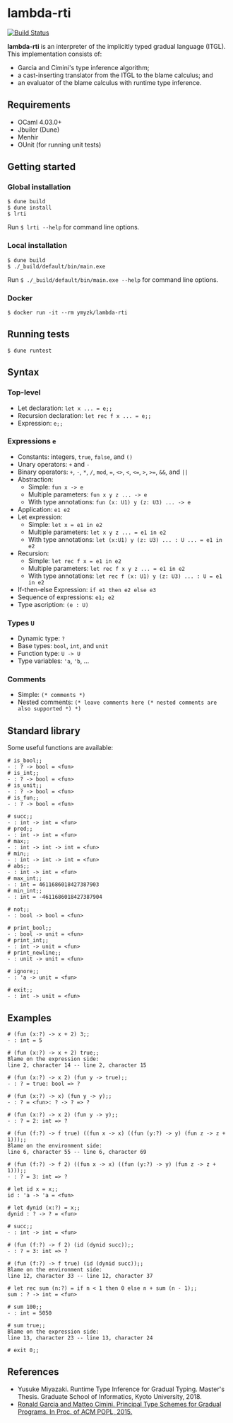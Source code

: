 # lambda-rti

[![Build Status](https://travis-ci.org/ymyzk/lambda-rti.svg?branch=master)](https://travis-ci.org/ymyzk/lambda-rti)

**lambda-rti** is an interpreter of the implicitly typed gradual language (ITGL).
This implementation consists of:

- Garcia and Cimini's type inference algorithm;
- a cast-inserting translator from the ITGL to the blame calculus; and
- an evaluator of the blame calculus with runtime type inference.

## Requirements
- OCaml 4.03.0+
- Jbuiler (Dune)
- Menhir
- OUnit (for running unit tests)

## Getting started
### Global installation
```console
$ dune build
$ dune install
$ lrti
```

Run `$ lrti --help` for command line options.

### Local installation
```console
$ dune build
$ ./_build/default/bin/main.exe
```

Run `$ ./_build/default/bin/main.exe --help` for command line options.

### Docker
```console
$ docker run -it --rm ymyzk/lambda-rti
```

## Running tests
```console
$ dune runtest
```

## Syntax
### Top-level
- Let declaration: `let x ... = e;;`
- Recursion declaration: `let rec f x ... = e;;`
- Expression: `e;;`

### Expressions `e`
- Constants: integers, `true`, `false`, and `()`
- Unary operators: `+` and `-`
- Binary operators: `+`, `-`, `*`, `/`, `mod`, `=`, `<>`, `<`, `<=`, `>`, `>=`, `&&`, and `||`
- Abstraction:
  - Simple: `fun x -> e`
  - Multiple parameters: `fun x y z ... -> e`
  - With type annotations: `fun (x: U1) y (z: U3) ... -> e`
- Application: `e1 e2`
- Let expression:
  - Simple: `let x = e1 in e2`
  - Multiple parameters: `let x y z ... = e1 in e2`
  - With type annotations: `let (x:U1) y (z: U3) ... : U ... = e1 in e2`
- Recursion:
  - Simple: `let rec f x = e1 in e2`
  - Multiple parameters: `let rec f x y z ... = e1 in e2`
  - With type annotations: `let rec f (x: U1) y (z: U3) ... : U = e1 in e2`
- If-then-else Expression: `if e1 then e2 else e3`
- Sequence of expressions: `e1; e2`
- Type ascription: `(e : U)`

### Types `U`
- Dynamic type: `?`
- Base types: `bool`, `int`, and `unit`
- Function type: `U -> U`
- Type variables: `'a`, `'b`, ...

### Comments
- Simple: `(* comments *)`
- Nested comments: `(* leave comments here (* nested comments are also supported *) *)`

## Standard library
Some useful functions are available:
```
# is_bool;;
- : ? -> bool = <fun>
# is_int;;
- : ? -> bool = <fun>
# is_unit;;
- : ? -> bool = <fun>
# is_fun;;
- : ? -> bool = <fun>

# succ;;
- : int -> int = <fun>
# pred;;
- : int -> int = <fun>
# max;;
- : int -> int -> int = <fun>
# min;;
- : int -> int -> int = <fun>
# abs;;
- : int -> int = <fun>
# max_int;;
- : int = 4611686018427387903
# min_int;;
- : int = -4611686018427387904

# not;;
- : bool -> bool = <fun>

# print_bool;;
- : bool -> unit = <fun>
# print_int;;
- : int -> unit = <fun>
# print_newline;;
- : unit -> unit = <fun>

# ignore;;
- : 'a -> unit = <fun>

# exit;;
- : int -> unit = <fun>
```

## Examples
```
# (fun (x:?) -> x + 2) 3;;
- : int = 5

# (fun (x:?) -> x + 2) true;;
Blame on the expression side:
line 2, character 14 -- line 2, character 15

# (fun (x:?) -> x 2) (fun y -> true);;
- : ? = true: bool => ?

# (fun (x:?) -> x) (fun y -> y);;
- : ? = <fun>: ? -> ? => ?

# (fun (x:?) -> x 2) (fun y -> y);;
- : ? = 2: int => ?

# (fun (f:?) -> f true) ((fun x -> x) ((fun (y:?) -> y) (fun z -> z + 1)));;
Blame on the environment side:
line 6, character 55 -- line 6, character 69

# (fun (f:?) -> f 2) ((fun x -> x) ((fun (y:?) -> y) (fun z -> z + 1)));;
- : ? = 3: int => ?

# let id x = x;;
id : 'a -> 'a = <fun>

# let dynid (x:?) = x;;
dynid : ? -> ? = <fun>

# succ;;
- : int -> int = <fun>

# (fun (f:?) -> f 2) (id (dynid succ));;
- : ? = 3: int => ?

# (fun (f:?) -> f true) (id (dynid succ));;
Blame on the environment side:
line 12, character 33 -- line 12, character 37

# let rec sum (n:?) = if n < 1 then 0 else n + sum (n - 1);;
sum : ? -> int = <fun>

# sum 100;;
- : int = 5050

# sum true;;
Blame on the expression side:
line 13, character 23 -- line 13, character 24

# exit 0;;
```

## References
- Yusuke Miyazaki. Runtime Type Inference for Gradual Typing. Master's Thesis. Graduate School of Informatics, Kyoto University, 2018.
- [Ronald Garcia and Matteo Cimini. Principal Type Schemes for Gradual Programs. In Proc. of ACM POPL, 2015.](https://dl.acm.org/citation.cfm?id=2676992)
